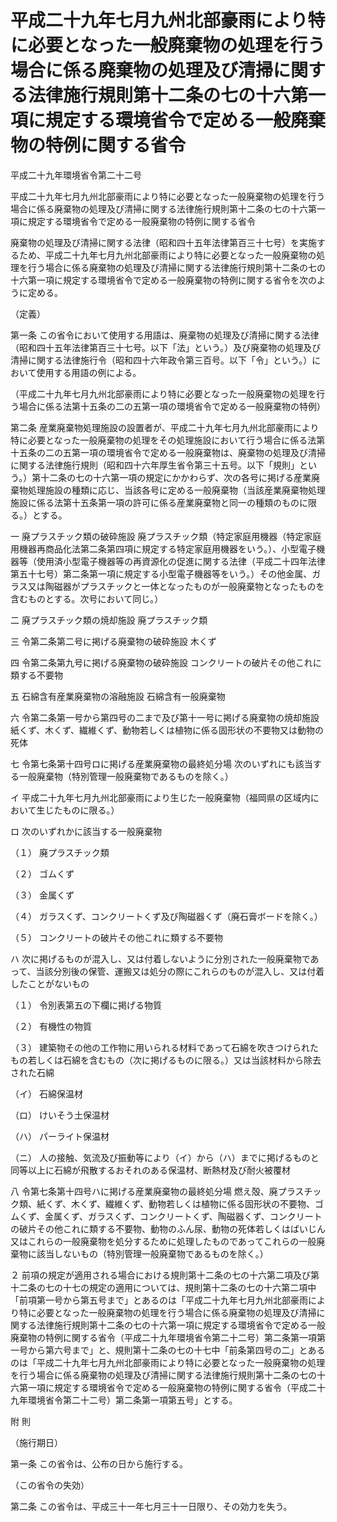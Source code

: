# 平成二十九年七月九州北部豪雨により特に必要となった一般廃棄物の処理を行う場合に係る廃棄物の処理及び清掃に関する法律施行規則第十二条の七の十六第一項に規定する環境省令で定める一般廃棄物の特例に関する省令

平成二十九年環境省令第二十二号

平成二十九年七月九州北部豪雨により特に必要となった一般廃棄物の処理を行う場合に係る廃棄物の処理及び清掃に関する法律施行規則第十二条の七の十六第一項に規定する環境省令で定める一般廃棄物の特例に関する省令

廃棄物の処理及び清掃に関する法律（昭和四十五年法律第百三十七号）を実施するため、平成二十九年七月九州北部豪雨により特に必要となった一般廃棄物の処理を行う場合に係る廃棄物の処理及び清掃に関する法律施行規則第十二条の七の十六第一項に規定する環境省令で定める一般廃棄物の特例に関する省令を次のように定める。

（定義）

第一条 この省令において使用する用語は、廃棄物の処理及び清掃に関する法律（昭和四十五年法律第百三十七号。以下「法」という。）及び廃棄物の処理及び清掃に関する法律施行令（昭和四十六年政令第三百号。以下「令」という。）において使用する用語の例による。

（平成二十九年七月九州北部豪雨により特に必要となった一般廃棄物の処理を行う場合に係る法第十五条の二の五第一項の環境省令で定める一般廃棄物の特例）

第二条 産業廃棄物処理施設の設置者が、平成二十九年七月九州北部豪雨により特に必要となった一般廃棄物の処理をその処理施設において行う場合に係る法第十五条の二の五第一項の環境省令で定める一般廃棄物は、廃棄物の処理及び清掃に関する法律施行規則（昭和四十六年厚生省令第三十五号。以下「規則」という。）第十二条の七の十六第一項の規定にかかわらず、次の各号に掲げる産業廃棄物処理施設の種類に応じ、当該各号に定める一般廃棄物（当該産業廃棄物処理施設に係る法第十五条第一項の許可に係る産業廃棄物と同一の種類のものに限る。）とする。

一 廃プラスチック類の破砕施設 廃プラスチック類（特定家庭用機器（特定家庭用機器再商品化法第二条第四項に規定する特定家庭用機器をいう。）、小型電子機器等（使用済小型電子機器等の再資源化の促進に関する法律（平成二十四年法律第五十七号）第二条第一項に規定する小型電子機器等をいう。）その他金属、ガラス又は陶磁器がプラスチックと一体となったものが一般廃棄物となったものを含むものとする。次号において同じ。）

二 廃プラスチック類の焼却施設 廃プラスチック類

三 令第二条第二号に掲げる廃棄物の破砕施設 木くず

四 令第二条第九号に掲げる廃棄物の破砕施設 コンクリートの破片その他これに類する不要物

五 石綿含有産業廃棄物の溶融施設 石綿含有一般廃棄物

六 令第二条第一号から第四号の二まで及び第十一号に掲げる廃棄物の焼却施設 紙くず、木くず、繊維くず、動物若しくは植物に係る固形状の不要物又は動物の死体

七 令第七条第十四号ロに掲げる産業廃棄物の最終処分場 次のいずれにも該当する一般廃棄物（特別管理一般廃棄物であるものを除く。）

イ 平成二十九年七月九州北部豪雨により生じた一般廃棄物（福岡県の区域内において生じたものに限る。）

ロ 次のいずれかに該当する一般廃棄物

（１） 廃プラスチック類

（２） ゴムくず

（３） 金属くず

（４） ガラスくず、コンクリートくず及び陶磁器くず（廃石膏ボードを除く。）

（５） コンクリートの破片その他これに類する不要物

ハ 次に掲げるものが混入し、又は付着しないように分別された一般廃棄物であって、当該分別後の保管、運搬又は処分の際にこれらのものが混入し、又は付着したことがないもの

（１） 令別表第五の下欄に掲げる物質

（２） 有機性の物質

（３） 建築物その他の工作物に用いられる材料であって石綿を吹きつけられたもの若しくは石綿を含むもの（次に掲げるものに限る。）又は当該材料から除去された石綿

（イ） 石綿保温材

（ロ） けいそう土保温材

（ハ） パーライト保温材

（ニ） 人の接触、気流及び振動等により（イ）から（ハ）までに掲げるものと同等以上に石綿が飛散するおそれのある保温材、断熱材及び耐火被覆材

八 令第七条第十四号ハに掲げる産業廃棄物の最終処分場 燃え殻、廃プラスチック類、紙くず、木くず、繊維くず、動物若しくは植物に係る固形状の不要物、ゴムくず、金属くず、ガラスくず、コンクリートくず、陶磁器くず、コンクリートの破片その他これに類する不要物、動物のふん尿、動物の死体若しくはばいじん又はこれらの一般廃棄物を処分するために処理したものであってこれらの一般廃棄物に該当しないもの（特別管理一般廃棄物であるものを除く。）

２ 前項の規定が適用される場合における規則第十二条の七の十六第二項及び第十二条の七の十七の規定の適用については、規則第十二条の七の十六第二項中「前項第一号から第五号まで」とあるのは「平成二十九年七月九州北部豪雨により特に必要となった一般廃棄物の処理を行う場合に係る廃棄物の処理及び清掃に関する法律施行規則第十二条の七の十六第一項に規定する環境省令で定める一般廃棄物の特例に関する省令（平成二十九年環境省令第二十二号）第二条第一項第一号から第六号まで」と、規則第十二条の七の十七中「前条第四号の二」とあるのは「平成二十九年七月九州北部豪雨により特に必要となった一般廃棄物の処理を行う場合に係る廃棄物の処理及び清掃に関する法律施行規則第十二条の七の十六第一項に規定する環境省令で定める一般廃棄物の特例に関する省令（平成二十九年環境省令第二十二号）第二条第一項第五号」とする。

附 則

（施行期日）

第一条 この省令は、公布の日から施行する。

（この省令の失効）

第二条 この省令は、平成三十一年七月三十一日限り、その効力を失う。
